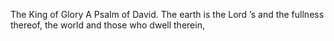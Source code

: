 The King of Glory A Psalm of David. The earth is the Lord ’s and the fullness thereof, the world and those who dwell therein,
